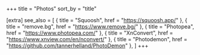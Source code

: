 +++
title = "Photos"
sort_by = "title"

[extra]
see_also = [
    { title = "Squoosh", href = "https://squoosh.app/" },
	{ title = "remove.bg", href = "https://www.remove.bg/" },
    { title = "Photopea", href = "https://www.photopea.com/" },
    { title = "XnConvert", href = "https://www.xnview.com/en/nconvert/" },
    { title = "Photodemon", href = "https://github.com/tannerhelland/PhotoDemon" },
]
+++